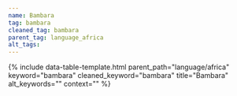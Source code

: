 ```yaml
---
name: Bambara
tag: bambara
cleaned_tag: bambara
parent_tag: language_africa
alt_tags: 
---
```


{% include data-table-template.html 
  parent_path="language/africa" 
  keyword="bambara" 
  cleaned_keyword="bambara" 
  title="Bambara"
  alt_keywords=""
  context=""
%}

